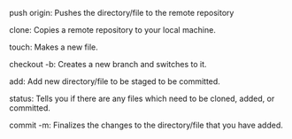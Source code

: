 push origin: Pushes the directory/file to the remote repository

clone: Copies a remote repository to your local machine.

touch: Makes a new file.

checkout -b: Creates a new branch and switches to it.

add: Add new directory/file to be staged to be committed.

status: Tells you if there are any files which need to be cloned, added, or committed.

commit -m: Finalizes the changes to the directory/file that you have added.

